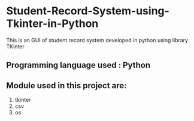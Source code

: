 # Student-Record-System-using-Tkinter-in-Python
This is an GUI of student record system developed in python using library TKinter

## Programming language used : Python
## Module used in this project are:
1. tkinter 
2. csv
3. os


